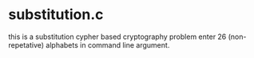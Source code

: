 # substitution.c
this is a substitution cypher based cryptography problem enter 26 (non-repetative) alphabets in command line argument. 
